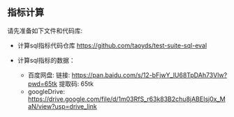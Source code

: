 ## 指标计算
请先准备如下文件和代码库:

- 计算sql指标代码仓库 https://github.com/taoyds/test-suite-sql-eval

- 计算sql指标的数据：
    - 百度网盘: 链接: https://pan.baidu.com/s/12-bFjwY_lU68TpDAh73Vlw?pwd=65tk 提取码: 65tk
    - googleDrive: https://drive.google.com/file/d/1m03RfS_r63k83B2chu8jABEIsj0x_MaN/view?usp=drive_link
